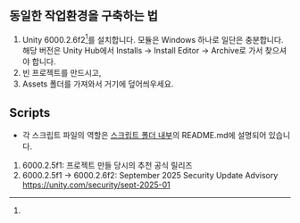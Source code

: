 ## 동일한 작업환경을 구축하는 법
1. Unity 6000.2.6f2[^버전-체인지]를 설치합니다. 모듈은 Windows 하나로 일단은 충분합니다.  
   해당 버전은 Unity Hub에서 Installs -> Install Editor -> Archive로 가서 찾으셔야 합니다.
3. 빈 프로젝트를 만드시고,
4. Assets 폴더를 가져와서 거기에 덮어씌우세요.

## Scripts
- 각 스크립트 파일의 역할은 [스크립트 폴더 내부]의 README.md에 설명되어 있습니다.



[스크립트 폴더 내부]: Assets/TD_DroneControl/

[^버전-체인지]:
1. 6000.2.5f1: 프로젝트 만들 당시의 추천 공식 릴리즈
2. 6000.2.5f1 -> 6000.2.6f2: September 2025 Security Update Advisory https://unity.com/security/sept-2025-01